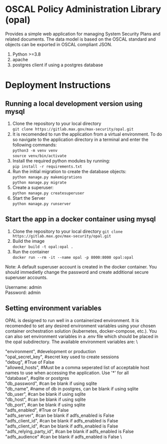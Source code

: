 # OSCAL Policy Administration Library (opal)
Provides a simple web application for managing System Security Plans and related documents.  The data model is based on the OSCAL standard and objects can be exported in OSCAL compliant JSON. 

1. Python >=3.8
2. apache
3. postgres client if using a postgres database

# Deployment Instructions
## Running a local development version using mysql
1. Clone the repository to your local directory\
   `git clone https://gitlab.max.gov/max-security/opal.git`
1. It is recomended to run the application from a virtual environment. To do so navigate to the application directory in a terminal and enter the following commands:\
   `python3 -m venv venv`\
   `source venv/bin/activate`
1. Install the required python modules by running:\
   `pip install -r requirements.txt`
1. Run the initial migration to create the database objects:\
   `python manage.py makemigrations`\
   `python manage.py migrate`
1. Create a superuser:\
   `python manage.py createsuperuser`
1. Start the Server\
   `python manage.py runserver`
## Start the app in a docker container using mysql
1. Clone the repository to your local directory
   `git clone https://gitlab.max.gov/max-security/opal.git`
3. Build the image\
    `docker build -t opal:opal .`
1. Run the container\
    `docker run --rm -it --name opal -p 8000:8000 opal:opal`
    
Note: A default superuser account is created in the docker container. You should immedietly change the password and create additional secure superuser accounts.

Username: admin\
Password: admin
## Setting environment variables
OPAL is designed to run well in a containerized environment. It is recomended to set any desired environment variables using your chosen container orchestration solution (kubernetes, docker-compose, etc.).  You can also set environment variables in a .env file which should be placed in the opal subdirectory. The available environment variables are: \

   "environment", #development or production \
   "opal_secret_key", #secret key used to create sessions \
   "debug", #True of False \
   "allowed_hosts", #Must be a comma seperated list of acceptable host names to use when accessing the application. Use '*' for all \
   "database", #sqlite or postgres \
   "db_password", #can be blank if using sqlite \
   "db_name", #name of db in postgres, can be blank if using sqlite \
   "db_user", #can be blank if using sqlite \
   "db_host", #can be blank if using sqlite \
   "db_port", #can be blank if using sqlite \
   "adfs_enabled", #True or False \
   "adfs_server", #can be blank if adfs_enabled is False \
   "adfs_client_id", #can be blank if adfs_enabled is False \
   "adfs_client_id", #can be blank if adfs_enabled is False \
   "adfs_relying_party_id", #can be blank if adfs_enabled is False \
   "adfs_audience" #can be blank if adfs_enabled is False \

